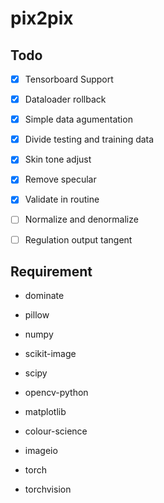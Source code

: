 # pix2pix

## Todo

- [x]  Tensorboard Support

- [x]  Dataloader rollback

- [x]  Simple data agumentation

- [x]  Divide testing and training data

- [x]  Skin tone adjust

- [x]  Remove specular

- [x]  Validate in routine

- [ ]  Normalize and denormalize

- [ ]  Regulation output tangent

## Requirement

- dominate

- pillow

- numpy

- scikit-image

- scipy

- opencv-python

- matplotlib

- colour-science

- imageio

- torch

- torchvision